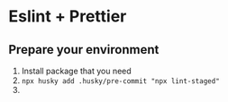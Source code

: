 # Eslint + Prettier



## Prepare your environment

1. Install package that you need
2. `npx husky add .husky/pre-commit "npx lint-staged" `
3. 

